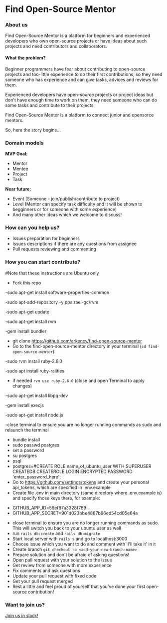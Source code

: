 # Find Open-Source Mentor

### About us
Find Open-Source Mentor is a platform for beginners and experienced developers who own open-source projects or have ideas about such projects and need contributors and collaborators.
#### What the problem?
Beginner programmers have fear about contributing to open-source projects and too-little experience to do their first contributions, so they need someone who has experience and can give tasks, advices and reviews for them.

Experienced developers have open-source projects or project ideas but don't have enough time to work on them, they need someone who can do some tasks and contribute to their projects.

Find Open-Source Mentor is a platform to connect junior and opensorce mentors.

So, here the story begins...

### Domain models
**MVP Goal:**
- Mentor
- Mentee
- Project
- Task

**Near future:**
- Event (Someone - join/publish/contribute to project)
- Level (Mentor can specify task difficulty and it will be shown to begginners or for someone with some experience)
- And many other ideas which we welcome to discuss!

### How can you help us?
  - Issues preparation for beginners
  - Issues descriptions if there are any questions from assignee
  - Pull requests reviewing and commenting

### How you can start contribute?
#Note that these instructions are Ubuntu only
  - Fork this repo

  -sudo apt-get install software-properties-common

  -sudo apt-add-repository -y ppa:rael-gc/rvm

  -sudo apt-get update

  -sudo apt-get install rvm

  -gem install bundler

  - git clone https://github.com/arkency/find-open-source-mentor
  - Go to the find-open-source-mentor directory in your terminal (`cd find-open-source-mentor`)

  -sudo rvm install ruby-2.6.0

  -sudo apt install ruby-railties

  - if needed `rvm use ruby-2.6.0` (close and open Terminal to apply changes)

  -sudo apt-get install libpq-dev
  
  -gem install execjs
  
  -sudo apt-get install node.js
  
  -close terminal to ensure you are no longer running commands as sudo and relaunch the terminal

  - bundle install
  - sudo passwd postgres
  - set a password
  - su postgres
  - psql
  - postgres=#CREATE ROLE name_of_ubuntu_user WITH SUPERUSER CREATEDB CREATEROLE LOGIN ENCRYPTED PASSWORD 'enter_password_here';
  - Go to https://github.com/settings/tokens and create your personal api_tokens, which are specified in .env.example
  - Create file .env in main directory (same directory where .env.example is) and specify those keys there, for example: 
  * GITHUB_APP_ID=59ef67a3328f769
  * GITHUB_APP_SECRET=901d023bbe4887b96ed54cd05e64a
  - close terminal to ensure you are no longer running commands as sudo. This will switch you back to your ubuntu user as well
  - run `rails db:create` and `rails db:migrate`
  - Start local server with `rails s` and go to localhost:3000
  - Choose issue which you want to do and comment with 'I'll take it' in it
  - Create branch `git checkout -b <add-your-new-branch-name>`
  - Prepare solution and don't be afraid of asking questions!
  - Open pull request with your solution to the issue
  - Get review from someone with more experience
  - Fix comments and ask questions
  - Update your pull request with fixed code
  - Get your pull request merged
  - Rest a little and feel proud of yourself that you've done your first open-source contribution!

### Want to join us?
[Join us in slack!](https://join.slack.com/t/findopensourc-prt7834/shared_invite/enQtNzQ5MTIyMzU4NTgzLTg5MGYwMTdhYWIzMGE4ZDc5ZWRlMWI1YTEyNjAzN2ZjNTc4NmMzMjI2NmYzM2U5NTEyMDI2ZTk0MGVhNWU1ZDk)

